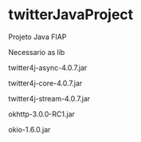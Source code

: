 # twitterJavaProject
Projeto Java FIAP

Necessario as lib 

twitter4j-async-4.0.7.jar

twitter4j-core-4.0.7.jar

twitter4j-stream-4.0.7.jar

okhttp-3.0.0-RC1.jar

okio-1.6.0.jar
